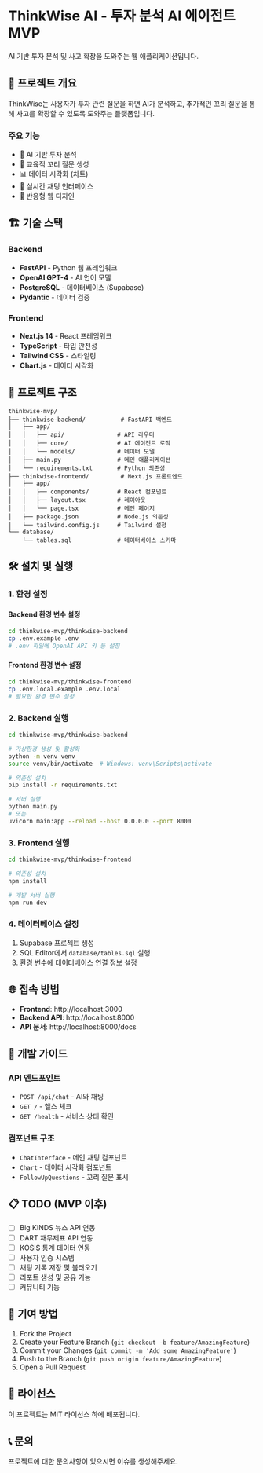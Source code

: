# ThinkWise AI - 투자 분석 AI 에이전트 MVP

AI 기반 투자 분석 및 사고 확장을 도와주는 웹 애플리케이션입니다.

## 🚀 프로젝트 개요

ThinkWise는 사용자가 투자 관련 질문을 하면 AI가 분석하고, 추가적인 꼬리 질문을 통해 사고를 확장할 수 있도록 도와주는 플랫폼입니다.

### 주요 기능
- 🤖 AI 기반 투자 분석
- 💭 교육적 꼬리 질문 생성
- 📊 데이터 시각화 (차트)
- 💬 실시간 채팅 인터페이스
- 📱 반응형 웹 디자인

## 🏗️ 기술 스택

### Backend
- **FastAPI** - Python 웹 프레임워크
- **OpenAI GPT-4** - AI 언어 모델
- **PostgreSQL** - 데이터베이스 (Supabase)
- **Pydantic** - 데이터 검증

### Frontend
- **Next.js 14** - React 프레임워크
- **TypeScript** - 타입 안전성
- **Tailwind CSS** - 스타일링
- **Chart.js** - 데이터 시각화

## 📁 프로젝트 구조

```
thinkwise-mvp/
├── thinkwise-backend/          # FastAPI 백엔드
│   ├── app/
│   │   ├── api/               # API 라우터
│   │   ├── core/              # AI 에이전트 로직
│   │   └── models/            # 데이터 모델
│   ├── main.py                # 메인 애플리케이션
│   └── requirements.txt       # Python 의존성
├── thinkwise-frontend/         # Next.js 프론트엔드
│   ├── app/
│   │   ├── components/        # React 컴포넌트
│   │   ├── layout.tsx         # 레이아웃
│   │   └── page.tsx           # 메인 페이지
│   ├── package.json           # Node.js 의존성
│   └── tailwind.config.js     # Tailwind 설정
└── database/
    └── tables.sql             # 데이터베이스 스키마
```

## 🛠️ 설치 및 실행

### 1. 환경 설정

#### Backend 환경 변수 설정
```bash
cd thinkwise-mvp/thinkwise-backend
cp .env.example .env
# .env 파일에 OpenAI API 키 등 설정
```

#### Frontend 환경 변수 설정
```bash
cd thinkwise-mvp/thinkwise-frontend
cp .env.local.example .env.local
# 필요한 환경 변수 설정
```

### 2. Backend 실행

```bash
cd thinkwise-mvp/thinkwise-backend

# 가상환경 생성 및 활성화
python -m venv venv
source venv/bin/activate  # Windows: venv\Scripts\activate

# 의존성 설치
pip install -r requirements.txt

# 서버 실행
python main.py
# 또는
uvicorn main:app --reload --host 0.0.0.0 --port 8000
```

### 3. Frontend 실행

```bash
cd thinkwise-mvp/thinkwise-frontend

# 의존성 설치
npm install

# 개발 서버 실행
npm run dev
```

### 4. 데이터베이스 설정

1. Supabase 프로젝트 생성
2. SQL Editor에서 `database/tables.sql` 실행
3. 환경 변수에 데이터베이스 연결 정보 설정

## 🌐 접속 방법

- **Frontend**: http://localhost:3000
- **Backend API**: http://localhost:8000
- **API 문서**: http://localhost:8000/docs

## 🔧 개발 가이드

### API 엔드포인트

- `POST /api/chat` - AI와 채팅
- `GET /` - 헬스 체크
- `GET /health` - 서비스 상태 확인

### 컴포넌트 구조

- `ChatInterface` - 메인 채팅 컴포넌트
- `Chart` - 데이터 시각화 컴포넌트
- `FollowUpQuestions` - 꼬리 질문 표시

## 📋 TODO (MVP 이후)

- [ ] Big KINDS 뉴스 API 연동
- [ ] DART 재무제표 API 연동
- [ ] KOSIS 통계 데이터 연동
- [ ] 사용자 인증 시스템
- [ ] 채팅 기록 저장 및 불러오기
- [ ] 리포트 생성 및 공유 기능
- [ ] 커뮤니티 기능

## 🤝 기여 방법

1. Fork the Project
2. Create your Feature Branch (`git checkout -b feature/AmazingFeature`)
3. Commit your Changes (`git commit -m 'Add some AmazingFeature'`)
4. Push to the Branch (`git push origin feature/AmazingFeature`)
5. Open a Pull Request

## 📄 라이선스

이 프로젝트는 MIT 라이선스 하에 배포됩니다.

## 📞 문의

프로젝트에 대한 문의사항이 있으시면 이슈를 생성해주세요.
